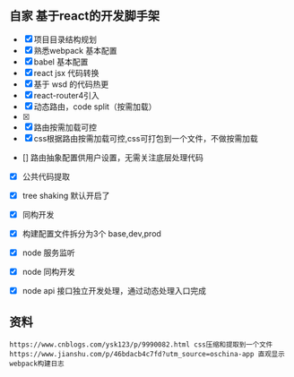 ## 自家 基于react的开发脚手架

- [x] 项目目录结构规划
- [x] 熟悉webpack 基本配置
- [x] babel 基本配置
- [x] react jsx 代码转换
- [x] 基于 wsd 的代码热更
- [x] react-router4引入
- [x] 动态路由，code split（按需加载）
- [x] 
- [x] 路由按需加载可控
- [x] css根据路由按需加载可控,css可打包到一个文件，不做按需加载 
- [] 路由抽象配置供用户设置，无需关注底层处理代码
- [x] 公共代码提取
- [x] tree shaking  默认开启了
- [x] 同构开发
- [x] 构建配置文件拆分为3个 base,dev,prod
- [x] node 服务监听
- [x] node 同构开发
- [x] node api 接口独立开发处理，通过动态处理入口完成



## 资料
```
https://www.cnblogs.com/ysk123/p/9990082.html css压缩和提取到一个文件
https://www.jianshu.com/p/46bdacb4c7fd?utm_source=oschina-app 直观显示webpack构建日志
```
